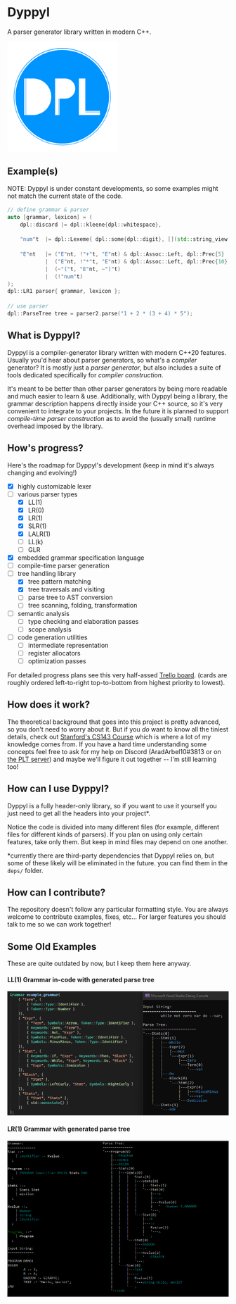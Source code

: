 # Dyppyl
A parser generator library written in modern C++.

<img src="promotional/logo.png" alt="logo" width="250">

## Example(s)
NOTE: Dyppyl is under constant developments, so some examples might not match the current state of the code.
```cpp
// define grammar & parser
auto [grammar, lexicon] = (
	dpl::discard |= dpl::kleene{dpl::whitespace},

	"num"t	|= dpl::Lexeme{ dpl::some{dpl::digit}, [](std::string_view str) -> int { return dpl::from_string<int>(str); } },

	"E"nt	|= ("E"nt, !"+"t, "E"nt) & dpl::Assoc::Left, dpl::Prec{5}
			|  ("E"nt, !"*"t, "E"nt) & dpl::Assoc::Left, dpl::Prec{10}
			|  (~"("t, "E"nt, ~")"t)
			|  (!"num"t)
);
dpl::LR1 parser{ grammar, lexicon };

// use parser
dpl::ParseTree tree = parser2.parse("1 + 2 * (3 + 4) * 5");
```

## What is Dyppyl?

Dyppyl is a compiler-generator library written with modern C++20 features.
Usually you'd hear about parser generators, so what's a *compiler* generator?
It is mostly just a *parser generator*, but also includes a suite of tools dedicated specifically for *compiler construction*.

It's meant to be better than other parser generators by being more readable and much easier to learn & use.
Additionally, with Dyppyl being a library, the grammar description happens directly inside your C++ source, so it's very convenient to integrate to your projects. In the future it is planned to support *compile-time parser construction* as to avoid the (usually small) runtime overhead imposed by the library.

## How's progress?

Here's the roadmap for Dyppyl's development (keep in mind it's always changing and evolving!)
- [x] highly customizable lexer
- [ ] various parser types
	- [x] LL(1)
	- [x] LR(0)
	- [x] LR(1)
	- [x] SLR(1)
	- [x] LALR(1)
	- [ ] LL(k)
	- [ ] GLR
- [x] embedded grammar specification language
- [ ] compile-time parser generation
- [ ] tree handling library
	- [x] tree pattern matching
	- [x] tree traversals and visiting
	- [ ] parse tree to AST conversion
	- [ ] tree scanning, folding, transformation
- [ ] semantic analysis
	- [ ] type checking and elaboration passes
	- [ ] scope analysis
- [ ] code generation utilities
	- [ ] intermediate representation
	- [ ] register allocators
	- [ ] optimization passes

For detailed progress plans see this very half-assed [Trello board](https://trello.com/b/u2pzCbZc/dyppyl#).
(cards are roughly ordered left-to-right top-to-bottom from highest priority to lowest).

## How does it work?

The theoretical background that goes into this project is pretty advanced, so you don't need to worry about it.
But if you *do* want to know all the tiniest details, check out [Stanford's CS143 Course](https://web.stanford.edu/class/archive/cs/cs143/cs143.1128/) which is where a lot of my knowledge comes from.
If you have a hard time understanding some concepts feel free to ask for my help on Discord (AradArbel10#3813 or on [the PLT server](https://discord.gg/4Kjt3ZE)) and maybe we'll figure it out together -- I'm still learning too!

## How can I use Dyppyl?
Dyppyl is a fully header-only library, so if you want to use it yourself you just need to get all the headers into your project*.

Notice the code is divided into many different files (for example, different files for different kinds of parsers). If you plan on using only certain features, take only them. But keep in mind files may depend on one another.

*currently there are third-party dependencies that Dyppyl relies on, but some of these likely will be eliminated in the future. you can find them in the `deps/` folder.

## How can I contribute?
The repository doesn't follow any particular formatting style. You are always welcome to contribute examples, fixes, etc... For larger features you should talk to me so we can work together!

## Some Old Examples
These are quite outdated by now, but I keep them here anyway.
#### LL(1) Grammar in-code with generated parse tree
![LL1 example](promotional/LL1.png)

#### LR(1) Grammar with generated parse tree
![LR1 example](promotional/LR1.png)